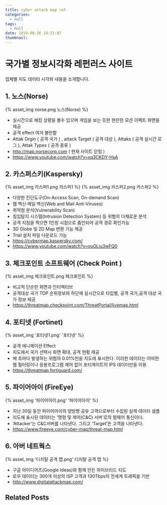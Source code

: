 ```yaml
---
title: cyber attack map ref
categories:
  - null
tags:
  - null
date: 2019-08-26 14:21:07
thumbnail:
---
```

# 국가별 정보시각화 레펀러스 사이트

업체별 지도 데이타 시각화 내용을 소개합니다.

## 1. 노스(Norse)
{% asset_img norse.png 노스(Norse) %}
- 실시간으로 해킹 상황을 볼수 있으며 게임을 보는 듯한 현란한 모션 이펙트 화면을 제공
- 공격 effect 여겨 볼만함
- Attak Orgin ( 공격 국가 ) , attack Target ( 공격 대상 ), Attaks ( 공격 실시간 로그 ), Attak Types ( 공격 종류 )
- http://map.norsecorp.com ( 현재 사이트 닫힘 )
- https://www.youtube.com/watch?v=xq3CKDY-HsA
 
## 2. 카스퍼스키(Kaspersky) 
{% asset_img 카스퍼1.png 카스퍼1 %}
{% asset_img 카스퍼2.png 카스퍼2 %}
- 다양한 진단도구(On-Access Scan, On-demand Scan) 
- 웹 백신·메일 백신(Web and Mail Anti-Viruses) 
- 취약점 분석(Vulnerability Scan)
- 침입탐지 시스템(Intrusion Detection System) 등 위협의 다채로운 분석
- 공격 지점을 찍으면 1인칭 시점으로 줌인되어 공격 경로 확인가능
- 3D Globe 및 2D Map 변환 기능 제공
- Trial 설치 파일 다운로드 가능
- https://cybermap.kaspersky.com/
- https://www.youtube.com/watch?v=vuOLiu3wFQ0


## 3. 체크포인트 소프트웨어 (Check Point )
{% asset_img 체크포인트.png 체크포인트 %}
- 비교적 단순한 화면과 인터렉티브
- 공격대상 국가 TOP 순위정보와 하단에 실시간으로  타입별, 공격 국가,공격 대상 국가 정보 제공
- https://threatmap.checkpoint.com/ThreatPortal/livemap.html


## 4. 포티넷 (Fortinet)
{% asset_img '포티넷1.png' '포티넷' %}
- 공격 에니메이션 Effect
- 지도에서 국가 선택시 화면 확대, 공격 현황 제공
- 매 초마다 발생하는 위협의 0.01%만을 지도에 표시한다. 이러한 데이터는 어떠한 웹 필터링이나 응용프로그램 제어 없이 포티게이트의 IPS 데이터만을 이용
- https://threatmap.fortiguard.com/


## 5. 파이어아이 (FireEye)
{% asset_img '파이어아이.png' '파이어아이' %}
- 지난 30일 동안 파이어아이의 양방향 공유 고객으로부터 수집된 실제 데이터 샘플
- 지도에 표시된 데이터는 ‘명령 및 제어(C&C) 서버’로의 멀웨어 통신이다. 
- ‘Attacker’는 C&C서버를 나타낸다. 그리고 ‘Target’은 고객을 나타낸다.
- https://www.fireeye.com/cyber-map/threat-map.html


## 6. 아버 네트웍스 
{% asset_img '디지탈 공격 맵.png' 디지탈 공격 맵 %}
- 구글 아이디어즈(Google Ideas)와 함께 만든 하이브리드 지도
- 로우 데이터는 300개 이상의 ISP 고객과 130Tbps의 전세계 트래픽을 기반
- http://www.digitalattackmap.com/

Related Posts
---